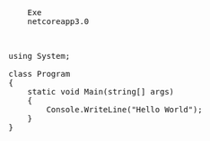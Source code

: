 
<pre class="file" data-filename="Demo.Client.csproj" data-target="replace">
<Project Sdk="Microsoft.NET.Sdk">
  <PropertyGroup>
    <OutputType>Exe</OutputType>
    <TargetFramework>netcoreapp3.0</TargetFramework>
  </PropertyGroup>
</Project>
</pre>

<pre class="file" data-filename="Program.cs" data-target="replace">
using System;

class Program
{
    static void Main(string[] args)
    {
        Console.WriteLine("Hello World");
    }
}
</pre>
